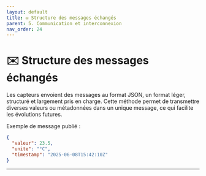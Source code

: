 ```yaml
---
layout: default
title: ✉️ Structure des messages échangés
parent: 5. Communication et interconnexion
nav_order: 24
---
```


# ✉️ Structure des messages échangés

Les capteurs envoient des messages au format JSON, un format léger, structuré et largement pris en charge. Cette méthode permet de transmettre diverses valeurs ou métadonnées dans un unique message, ce qui facilite les évolutions futures.

Exemple de message publié :
```json
{
  "valeur": 23.5,
  "unite": "°C",
  "timestamp": "2025-06-08T15:42:10Z"
}
```

---
